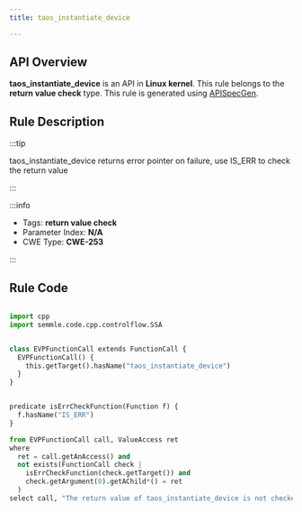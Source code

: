 ```yaml
---
title: taos_instantiate_device

---
```



## API Overview
**taos_instantiate_device** is an API in **Linux kernel**. This rule belongs to the **return value check** type. This rule is generated using [APISpecGen](../../tools/APISpecGen).
## Rule Description

:::tip

taos_instantiate_device returns error pointer on failure, use IS_ERR to check the return value

:::

:::info

- Tags: **return value check**
- Parameter Index: **N/A**
- CWE Type: **CWE-253**

:::

## Rule Code
```python

import cpp
import semmle.code.cpp.controlflow.SSA


class EVPFunctionCall extends FunctionCall {
  EVPFunctionCall() {
    this.getTarget().hasName("taos_instantiate_device")
  }
}


predicate isErrCheckFunction(Function f) {
  f.hasName("IS_ERR") 
}

from EVPFunctionCall call, ValueAccess ret
where
  ret = call.getAnAccess() and
  not exists(FunctionCall check |
    isErrCheckFunction(check.getTarget()) and
    check.getArgument(0).getAChild*() = ret
  )
select call, "The return value of taos_instantiate_device is not checked with IS_ERR."
    
```
